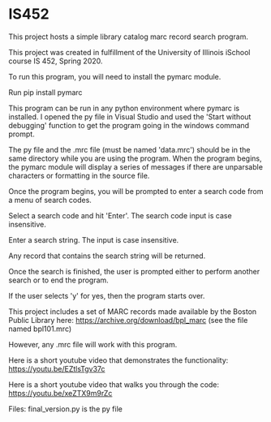# IS452

This project hosts a simple library catalog marc record search program. 

This project was created in fulfillment of the University of Illinois iSchool course IS 452, Spring 2020.

To run this program, you will need to install the pymarc module.

Run pip install pymarc

This program can be run in any python environment where pymarc is installed. I opened the py file in Visual Studio and used the 
'Start without debugging' function to get the program going in the windows command prompt.

The py file and the .mrc file (must be named 'data.mrc') should be in the same directory while you are using the program. When the program begins, 
the pymarc module will display a series of messages if there are unparsable characters or formatting in the source file.

Once the program begins, you will be prompted to enter a search code from a menu of search codes.

Select a search code and hit 'Enter'. The search code input is case insensitive.

Enter a search string. The input is case insensitive.

Any record that contains the search string will be returned.

Once the search is finished, the user is prompted either to perform another search or to end the program.

If the user selects 'y' for yes, then the program starts over.

This project includes a set of MARC records made available by the Boston Public Library here: https://archive.org/download/bpl_marc  (see the file named bpl101.mrc)

However, any .mrc file will work with this program.

Here is a short youtube video that demonstrates the functionality: https://youtu.be/EZtlsTgv37c

Here is a short youtube video that walks you through the code: https://youtu.be/xeZTX9m9rZc 

Files:
final_version.py is the py file
